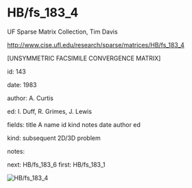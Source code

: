 # HB/fs_183_4

 UF Sparse Matrix Collection, Tim Davis

 http://www.cise.ufl.edu/research/sparse/matrices/HB/fs_183_4

 [UNSYMMETRIC FACSIMILE CONVERGENCE MATRIX]

 id: 143

 date: 1983

 author: A. Curtis

 ed: I. Duff, R. Grimes, J. Lewis

 fields: title A name id kind notes date author ed

 kind: subsequent 2D/3D problem

 notes:

 next: HB/fs_183_6 first: HB/fs_183_1

![HB/fs_183_4](http://yifanhu.net/GALLERY/GRAPHS/GIF_SMALL/HB@fs_183_4.gif)
